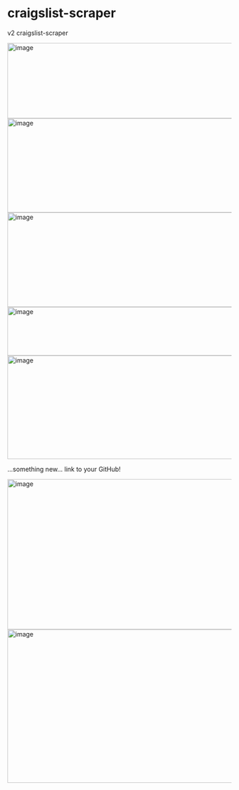 # craigslist-scraper
v2 craigslist-scraper


<img width="536" height="169" alt="image" src="https://github.com/user-attachments/assets/d770a18b-811c-4dce-86c8-07e0a7c9c350" />


<img width="539" height="211" alt="image" src="https://github.com/user-attachments/assets/5b9048d9-1f65-49a6-8589-2d4dc7cea450" />


<img width="537" height="212" alt="image" src="https://github.com/user-attachments/assets/94742e80-0faa-44f6-af07-beceec44791c" />

<img width="539" height="109" alt="image" src="https://github.com/user-attachments/assets/e7a7770d-eabb-47f4-8c3b-00b115fcc516" />

<img width="536" height="232" alt="image" src="https://github.com/user-attachments/assets/01e94898-fd14-43c8-af0e-598613f9f7cc" />

...something new... link to your GitHub!

<img width="539" height="337" alt="image" src="https://github.com/user-attachments/assets/de8f2ad7-da7d-4842-9b34-4263ba3f725f" />

<img width="547" height="344" alt="image" src="https://github.com/user-attachments/assets/c274b4e9-2024-498a-831a-8f37763efaf8" />

